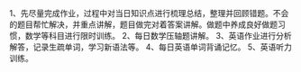 
1、先尽量完成作业，过程中对当日知识点进行梳理总结，整理并回顾错题。不会的题目帮忙解决，并重点讲解，题目做完对着答案讲解。做题中养成良好做题习惯，数学等科目进行限时训练。
2、每日数学压轴题讲解。
3、英语作业进行分析解答，记录生疏单词，学习新语法等。
4、每日英语单词背诵记忆。
5、英语听力训练。
